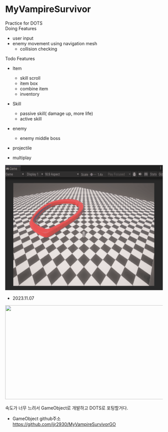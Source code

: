 # MyVampireSurvivor
Practice for DOTS <br>
Doing Features
+ user input
+ enemy movement using navigation mesh
  + collision checking

Todo Features
+ Item
  + skill scroll
  + item box
  + combine item
  + inventory

+ Skill
  + passive skill( damage up, more life)
  + active skill

+ enemy
  + enemy middle boss

+ projectile

+ multiplay
<img width="600" height="400" src="https://github.com/jjr2930/MyVampireSurvivor/blob/main/ReadmeResources/20231027.gif"/>

+ 2023.11.07
<img width="600" height="300" src="https://github.com/jjr2930/MyVampireSurvivor/assets/8425588/62c3862f-da68-42f2-8b28-6ce588683621"/>

속도가 너무 느려서 GameObject로 개발하고 DOTS로 포팅할거다.
- GameObject github주소 </br>
https://github.com/jjr2930/MyVampireSurvivorGO
